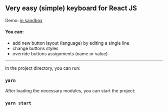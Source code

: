 
## Very easy (simple) keyboard for React JS

Demo: [in sandbox](https://codesandbox.io/s/github/Pirantul/react-easy-keyboard)

#### You can:
- add new button layout (language) by editing a single line
- change buttons styles
- override buttons assignments (name or value)
--------
In the project directory, you can run:

### `yarn`

After loading the necessary modules, you can start the project:

### `yarn start`
